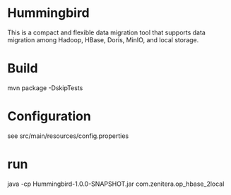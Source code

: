 # Hummingbird
This is a compact and flexible data migration tool that supports data migration among Hadoop, HBase, Doris, MinIO, and local storage.

# Build
mvn package -DskipTests

# Configuration
see src/main/resources/config.properties

# run
java -cp Hummingbird-1.0.0-SNAPSHOT.jar com.zenitera.op_hbase_2local
